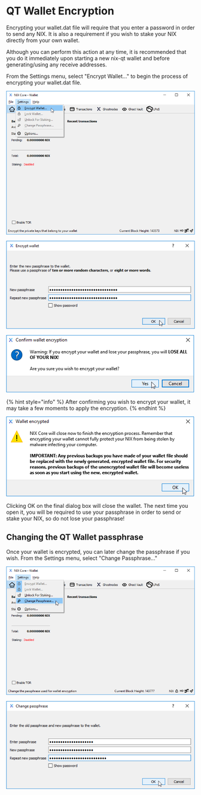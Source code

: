 # QT Wallet Encryption

Encrypting your wallet.dat file will require that you enter a password in order to send any NIX. It is also a requirement if you wish to stake your NIX directly from your own wallet. 

Although you can perform this action at any time, it is recommended that you do it immediately upon starting a new nix-qt wallet and before generating/using any receive addresses.

From the Settings menu, select "Encrypt Wallet..." to begin the process of encrypting your wallet.dat file.

![Select &quot;Encrypt Wallet...&quot; from the Settings menu](../../.gitbook/assets/qt-encryptmenu.png)

![Choose a very strong passphrase](../../.gitbook/assets/qt-encryptwindow.png)

![Confirm that you wish to encrypt your wallet](../../.gitbook/assets/qt-confirmencryption.png)

{% hint style="info" %}
After confirming you wish to encrypt your wallet, it may take a few moments to apply the encryption.
{% endhint %}

![](../../.gitbook/assets/qt-encrypteddialog.png)

Clicking OK on the final dialog box will close the wallet. The next time you open it, you will be required to use your passphrase in order to send or stake your NIX, so do not lose your passphrase!

## Changing the QT Wallet passphrase

Once your wallet is encrypted, you can later change the passphrase if you wish. From the Settings menu, select "Change Passphrase..." 

![Select &quot;Change Passphrase...&quot; from the Settings menu](../../.gitbook/assets/qt-changepwmenu.png)

![Fill in your current passphrase and choose a new one](../../.gitbook/assets/qt-changepw.png)





